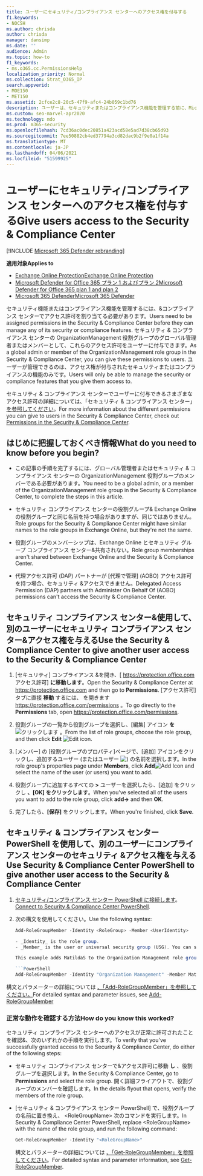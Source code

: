 ```yaml
---
title: ユーザーにセキュリティ/コンプライアンス センターへのアクセス権を付与する
f1.keywords:
- NOCSH
ms.author: chrisda
author: chrisda
manager: dansimp
ms.date: ''
audience: Admin
ms.topic: how-to
f1_keywords:
- ms.o365.cc.PermissionsHelp
localization_priority: Normal
ms.collection: Strat_O365_IP
search.appverid:
- MOE150
- MET150
ms.assetid: 2cfce2c8-20c5-47f9-afc4-24b059c1bd76
description: ユーザーは、セキュリティまたはコンプライアンス機能を管理する前に、Microsoft 365 Security & コンプライアンス センターでアクセス許可を割り当てる必要があります。
ms.custom: seo-marvel-apr2020
ms.technology: mdo
ms.prod: m365-security
ms.openlocfilehash: 7cd36ac0dec20851a423acd58e5ad7d38cb65d93
ms.sourcegitcommit: 7ee50882cb4ed37794a3cd82dac9b2f9e0a1f14a
ms.translationtype: MT
ms.contentlocale: ja-JP
ms.lasthandoff: 04/06/2021
ms.locfileid: "51599925"
---
```

# <a name="give-users-access-to-the-security--compliance-center"></a><span data-ttu-id="c0ca3-103">ユーザーにセキュリティ/コンプライアンス センターへのアクセス権を付与する</span><span class="sxs-lookup"><span data-stu-id="c0ca3-103">Give users access to the Security & Compliance Center</span></span>

[!INCLUDE [Microsoft 365 Defender rebranding](../includes/microsoft-defender-for-office.md)]

<span data-ttu-id="c0ca3-104">**適用対象**</span><span class="sxs-lookup"><span data-stu-id="c0ca3-104">**Applies to**</span></span>
- [<span data-ttu-id="c0ca3-105">Exchange Online Protection</span><span class="sxs-lookup"><span data-stu-id="c0ca3-105">Exchange Online Protection</span></span>](exchange-online-protection-overview.md)
- [<span data-ttu-id="c0ca3-106">Microsoft Defender for Office 365 プラン 1 およびプラン 2</span><span class="sxs-lookup"><span data-stu-id="c0ca3-106">Microsoft Defender for Office 365 plan 1 and plan 2</span></span>](defender-for-office-365.md)
- [<span data-ttu-id="c0ca3-107">Microsoft 365 Defender</span><span class="sxs-lookup"><span data-stu-id="c0ca3-107">Microsoft 365 Defender</span></span>](../defender/microsoft-365-defender.md)

<span data-ttu-id="c0ca3-108">セキュリティ機能またはコンプライアンス機能を管理するには、&コンプライアンス センターでアクセス許可を割り当てる必要があります。</span><span class="sxs-lookup"><span data-stu-id="c0ca3-108">Users need to be assigned permissions in the Security & Compliance Center before they can manage any of its security or compliance features.</span></span> <span data-ttu-id="c0ca3-109">セキュリティ & コンプライアンス センターの OrganizationManagement 役割グループのグローバル管理者またはメンバーとして、これらのアクセス許可をユーザーに付与できます。</span><span class="sxs-lookup"><span data-stu-id="c0ca3-109">As a global admin or member of the OrganizationManagement role group in the Security & Compliance Center, you can give these permissions to users.</span></span> <span data-ttu-id="c0ca3-110">ユーザーが管理できるのは、アクセス権が付与されたセキュリティまたはコンプライアンスの機能のみです。</span><span class="sxs-lookup"><span data-stu-id="c0ca3-110">Users will only be able to manage the security or compliance features that you give them access to.</span></span>

<span data-ttu-id="c0ca3-111">セキュリティ & コンプライアンス センターでユーザーに付与できるさまざまなアクセス許可の詳細については、「セキュリティ & コンプライアンス センター」 [を参照してください](permissions-in-the-security-and-compliance-center.md)。</span><span class="sxs-lookup"><span data-stu-id="c0ca3-111">For more information about the different permissions you can give to users in the Security & Compliance Center, check out [Permissions in the Security & Compliance Center](permissions-in-the-security-and-compliance-center.md).</span></span>

## <a name="what-do-you-need-to-know-before-you-begin"></a><span data-ttu-id="c0ca3-112">はじめに把握しておくべき情報</span><span class="sxs-lookup"><span data-stu-id="c0ca3-112">What do you need to know before you begin?</span></span>

- <span data-ttu-id="c0ca3-113">この記事の手順を完了するには、グローバル管理者またはセキュリティ & コンプライアンス センターの OrganizationManagement 役割グループのメンバーである必要があります。</span><span class="sxs-lookup"><span data-stu-id="c0ca3-113">You need to be a global admin, or a member of the OrganizationManagement role group in the Security & Compliance Center, to complete the steps in this article.</span></span>

- <span data-ttu-id="c0ca3-114">セキュリティ コンプライアンス センターの役割グループ& Exchange Online の役割グループと同じ名前を持つ場合がありますが、同じではありません。</span><span class="sxs-lookup"><span data-stu-id="c0ca3-114">Role groups for the Security & Compliance Center might have similar names to the role groups in Exchange Online, but they're not the same.</span></span>

- <span data-ttu-id="c0ca3-115">役割グループのメンバーシップは、Exchange Online とセキュリティ グループ コンプライアンス センター&共有されない。</span><span class="sxs-lookup"><span data-stu-id="c0ca3-115">Role group memberships aren't shared between Exchange Online and the Security & Compliance Center.</span></span>

- <span data-ttu-id="c0ca3-116">代理アクセス許可 (DAP) パートナーが [代理で管理] (AOBO) アクセス許可を持つ場合、セキュリティ &アクセスできません。</span><span class="sxs-lookup"><span data-stu-id="c0ca3-116">Delegated Access Permission (DAP) partners with Administer On Behalf Of (AOBO) permissions can't access the Security & Compliance Center.</span></span>

## <a name="use-the-security--compliance-center-to-give-another-user-access-to-the-security--compliance-center"></a><span data-ttu-id="c0ca3-117">セキュリティ コンプライアンス センター&使用して、別のユーザーにセキュリティ コンプライアンス センター&アクセス権を与える</span><span class="sxs-lookup"><span data-stu-id="c0ca3-117">Use the Security & Compliance Center to give another user access to the Security & Compliance Center</span></span>

1. <span data-ttu-id="c0ca3-118">[セキュリティ] コンプライアンス &を開き、[ <https://protection.office.com> アクセス許可] **に移動します**。</span><span class="sxs-lookup"><span data-stu-id="c0ca3-118">Open the Security & Compliance Center at <https://protection.office.com> and then go to **Permissions**.</span></span> <span data-ttu-id="c0ca3-119">[アクセス許可] タブに直接 **移動** するには、 を開きます <https://protection.office.com/permissions> 。</span><span class="sxs-lookup"><span data-stu-id="c0ca3-119">To go directly to the **Permissions** tab, open <https://protection.office.com/permissions>.</span></span>

2. <span data-ttu-id="c0ca3-120">役割グループの一覧から役割グループを選択し、[編集] アイコン **を** ![ クリックします ](../../media/O365-MDM-CreatePolicy-EditIcon.gif) 。</span><span class="sxs-lookup"><span data-stu-id="c0ca3-120">From the list of role groups, choose the role group, and then click **Edit** ![Edit icon](../../media/O365-MDM-CreatePolicy-EditIcon.gif).</span></span>

3. <span data-ttu-id="c0ca3-121">[メンバー] の [役割グループのプロパティ]ページで、[追加] アイコンをクリックし、追加するユーザー (またはユーザー ![ ) ](../../media/ITPro-EAC-AddIcon.gif) の名前を選択します。</span><span class="sxs-lookup"><span data-stu-id="c0ca3-121">In the role group's properties page under **Members**, click **Add**![Add Icon](../../media/ITPro-EAC-AddIcon.gif) and select the name of the user (or users) you want to add.</span></span>

4. <span data-ttu-id="c0ca3-122">役割グループに追加するすべての **\>** ユーザーを選択したら、[追加] をクリックし **、[OK] をクリックします**。</span><span class="sxs-lookup"><span data-stu-id="c0ca3-122">When you've selected all of the users you want to add to the role group, click **add-\>** and then **OK**.</span></span>

5. <span data-ttu-id="c0ca3-123">完了したら、**[保存]** をクリックします。</span><span class="sxs-lookup"><span data-stu-id="c0ca3-123">When you're finished, click **Save**.</span></span>

## <a name="use-security--compliance-center-powershell-to-give-another-user-access-to-the-security--compliance-center"></a><span data-ttu-id="c0ca3-124">セキュリティ & コンプライアンス センター PowerShell を使用して、別のユーザーにコンプライアンス センターのセキュリティ &アクセス権を与える</span><span class="sxs-lookup"><span data-stu-id="c0ca3-124">Use Security & Compliance Center PowerShell to give another user access to the Security & Compliance Center</span></span>

1. <span data-ttu-id="c0ca3-125">[セキュリティ/コンプライアンス センター PowerShell に接続します](/powershell/exchange/connect-to-scc-powershell)。</span><span class="sxs-lookup"><span data-stu-id="c0ca3-125">[Connect to Security & Compliance Center PowerShell](/powershell/exchange/connect-to-scc-powershell).</span></span>

2. <span data-ttu-id="c0ca3-126">次の構文を使用してください。</span><span class="sxs-lookup"><span data-stu-id="c0ca3-126">Use the following syntax:</span></span>

   ```powershell
   Add-RoleGroupMember -Identity <RoleGroup> -Member <UserIdentity>

   - _Identity_ is the role group.
   - _Member_ is the user or universal security group (USG). You can specify only one member at a time.

   This example adds MatildaS to the Organization Management role group.

   ```PowerShell
   Add-RoleGroupMember -Identity "Organization Management" -Member MatildaS
   ```

<span data-ttu-id="c0ca3-127">構文とパラメーターの詳細については [、「Add-RoleGroupMember」を参照してください。](/powershell/module/exchange/add-rolegroupmember)</span><span class="sxs-lookup"><span data-stu-id="c0ca3-127">For detailed syntax and parameter issues, see [Add-RoleGroupMember](/powershell/module/exchange/add-rolegroupmember)</span></span>

### <a name="how-do-you-know-this-worked"></a><span data-ttu-id="c0ca3-128">正常な動作を確認する方法</span><span class="sxs-lookup"><span data-stu-id="c0ca3-128">How do you know this worked?</span></span>

<span data-ttu-id="c0ca3-129">セキュリティ コンプライアンス センターへのアクセスが正常に許可されたことを確認&、次のいずれかの手順を実行します。</span><span class="sxs-lookup"><span data-stu-id="c0ca3-129">To verify that you've successfully granted access to the Security & Compliance Center, do either of the following steps:</span></span>

- <span data-ttu-id="c0ca3-130">セキュリティ コンプライアンス センターで&アクセス許可に移動 **し** 、役割グループを選択します。</span><span class="sxs-lookup"><span data-stu-id="c0ca3-130">In the Security & Compliance Center, go to **Permissions** and select the role group.</span></span> <span data-ttu-id="c0ca3-131">開く詳細フライアウトで、役割グループのメンバーを確認します。</span><span class="sxs-lookup"><span data-stu-id="c0ca3-131">In the details flyout that opens, verify the members of the role group.</span></span>

- <span data-ttu-id="c0ca3-132">[セキュリティ & コンプライアンス センター PowerShell] で、役割グループの名前に置き換え、 \<RoleGroupName\> 次のコマンドを実行します。</span><span class="sxs-lookup"><span data-stu-id="c0ca3-132">In Security & Compliance Center PowerShell, replace \<RoleGroupName\> with the name of the role group, and run the following command:</span></span>

  ```powershell
  Get-RoleGroupMember -Identity "<RoleGroupName>"
  ```

  <span data-ttu-id="c0ca3-133">構文とパラメーターの詳細については [、「Get-RoleGroupMember」を参照してください](/powershell/module/exchange/Get-RoleGroupMember)。</span><span class="sxs-lookup"><span data-stu-id="c0ca3-133">For detailed syntax and parameter information, see [Get-RoleGroupMember](/powershell/module/exchange/Get-RoleGroupMember).</span></span>